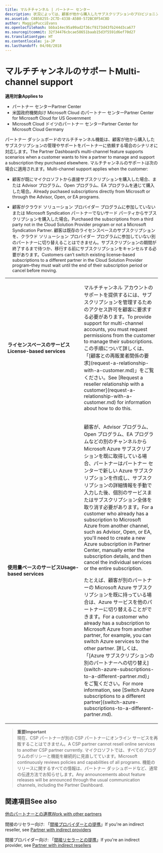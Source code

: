 ```yaml
---
title: マルチチャンネル | パートナー センター
description: 状況によっては、顧客が他から購入したサブスクリプションのプロビジョニングやサポートをパートナーに依頼する場合があります。
ms.assetid: C8B58255-2C7D-4338-A5B0-572BC0F54C0D
author: MaggiePucciEvans
ms.openlocfilehash: bbba14ec95a99ad2f36cf9173d43fb244d3ca677
ms.sourcegitcommit: 32f34476cbcae58651baab15d3f5591d6ef70d27
ms.translationtype: HT
ms.contentlocale: ja-JP
ms.lasthandoff: 04/08/2018
---
```

# <a name="multi-channel-support"></a><span data-ttu-id="11f5e-103">マルチチャンネルのサポート</span><span class="sxs-lookup"><span data-stu-id="11f5e-103">Multi-channel support</span></span>

**<span data-ttu-id="11f5e-104">適用対象</span><span class="sxs-lookup"><span data-stu-id="11f5e-104">Applies to</span></span>**

-  <span data-ttu-id="11f5e-105">パートナー センター</span><span class="sxs-lookup"><span data-stu-id="11f5e-105">Partner Center</span></span>
-  <span data-ttu-id="11f5e-106">米国政府機関向け Microsoft Cloud のパートナー センター</span><span class="sxs-lookup"><span data-stu-id="11f5e-106">Partner Center for Microsoft Cloud for US Government</span></span>
-  <span data-ttu-id="11f5e-107">Microsoft Cloud ドイツのパートナー センター</span><span class="sxs-lookup"><span data-stu-id="11f5e-107">Partner Center for Microsoft Cloud Germany</span></span>

<span data-ttu-id="11f5e-108">パートナー ダッシュボードのマルチチャンネル機能は、顧客が他から購入したサブスクリプションの管理やサポートをパートナーに依頼する場合のシナリオに対応します。</span><span class="sxs-lookup"><span data-stu-id="11f5e-108">The Partner Dashboard’s multi-channel feature supports scenarios when a customer wants to hire a partner to manage and support a subscription they purchased elsewhere.</span></span> <span data-ttu-id="11f5e-109">マルチチャンネルのサポートは次の場合に適用されます。</span><span class="sxs-lookup"><span data-stu-id="11f5e-109">Multi-channel support applies when the customer:</span></span>

-   <span data-ttu-id="11f5e-110">顧客が既にマイクロソフトから直接サブスクリプションを購入した場合、または Advisor プログラム、Open プログラム、EA プログラムを通じて購入した場合。</span><span class="sxs-lookup"><span data-stu-id="11f5e-110">Already puchased subscriptions directly from Microsoft or through the Advisor, Open, or EA programs.</span></span>

-   <span data-ttu-id="11f5e-111">顧客がクラウド ソリューション プロバイダー プログラムに参加していないまたは Microsoft Syndication パートナーでないサード パーティからサブスクリプションを購入した場合。</span><span class="sxs-lookup"><span data-stu-id="11f5e-111">Purchased the subscriptions from a third party not in the Cloud Solution Provider program or not a Microsoft Syndication Partner.</span></span> <span data-ttu-id="11f5e-112">顧客は既存のライセンスベースのサブスクリプションを、クラウド ソリューション プロバイダー プログラムに参加していない別のパートナーに切り替えることはできません。サブスクリプションの期間が終了するまで待つか、移行する前にサブスクリプションをキャンセルする必要があります。</span><span class="sxs-lookup"><span data-stu-id="11f5e-112">Customers can’t switch existing license-based subscriptions to a different partner in the Cloud Solution Provider program–they must wait until the end of their subscription period or cancel before moving.</span></span>


<table>
<colgroup>
<col width="50%" />
<col width="50%" />
</colgroup>
<tbody>
<tr class="odd">
<td><p><strong><span data-ttu-id="11f5e-113">ライセンスベースのサービス</span><span class="sxs-lookup"><span data-stu-id="11f5e-113">License-based services</span></span></strong></p></td>
<td><p><span data-ttu-id="11f5e-114">マルチチャンネル アカウントのサポートを提供するには、サブスクリプションを管理するためのアクセス許可を顧客に要求する必要があります。</span><span class="sxs-lookup"><span data-stu-id="11f5e-114">To provide support for multi-channel accounts, you must request permissions from the customer to manage their subscriptions.</span></span> <span data-ttu-id="11f5e-115">この手順について詳しくは、「[顧客との再販業者関係の要求](request-a-relationship-with-a-customer.md)」をご覧ください。</span><span class="sxs-lookup"><span data-stu-id="11f5e-115">See [Request a reseller relationship with a customer](request-a-relationship-with-a-customer.md) for information about how to do this.</span></span></p></td>
</tr>
<tr class="even">
<td><p><strong><span data-ttu-id="11f5e-116">使用量ベースのサービス</span><span class="sxs-lookup"><span data-stu-id="11f5e-116">Usage-based services</span></span></strong></p></td>
<td>
<p><span data-ttu-id="11f5e-117">顧客が、Advisor プログラム、Open プログラム、EA プログラムなどの別のチャンネルから Microsoft Azure サブスクリプションを既に取得している場合、パートナーはパートナー センターで新しい Azure サブスクリプションを作成し、サブスクリプションの詳細情報を手動で入力した後、個別のサービスまたはサブスクリプション全体を取り消す必要があります。</span><span class="sxs-lookup"><span data-stu-id="11f5e-117">For a customer who already has a subscription to Microsoft Azure from another channel, such as Advisor, Open, or EA, you'll need to create a new Azure subscription in Partner Center, manually enter the subscription details, and then cancel the individual services or the entire subscription.</span></span></p>
<p><span data-ttu-id="11f5e-118">たとえば、顧客が別のパートナーの Microsoft Azure サブスクリプションを既に持っている場合は、Azure サービスを他のパートナーに切り替えることができます。</span><span class="sxs-lookup"><span data-stu-id="11f5e-118">For a customer who already has a subscription to Microsoft Azure from another partner, for example, you can switch Azure services to the other partner.</span></span> <span data-ttu-id="11f5e-119">詳しくは、「[Azure サブスクリプションの別のパートナーへの切り替え](switch-azure-subscriptions-to-a-different-partner.md)」をご覧ください。</span><span class="sxs-lookup"><span data-stu-id="11f5e-119">For more information, see [Switch Azure subscriptions to a different partner](switch-azure-subscriptions-to-a-different-partner.md).</span></span></p>
</td>
</tr>
</tbody>
</table>

>**<span data-ttu-id="11f5e-120">重要</span><span class="sxs-lookup"><span data-stu-id="11f5e-120">Important</span></span>**<br>
<span data-ttu-id="11f5e-121">現在、CSP パートナーが別の CSP パートナーにオンライン サービスを再販することはできません。</span><span class="sxs-lookup"><span data-stu-id="11f5e-121">A CSP partner cannot resell online services to another CSP partner currently.</span></span> <span data-ttu-id="11f5e-122">マイクロソフトでは、すべてのプログラムのポリシーと機能を継続的に見直してています。</span><span class="sxs-lookup"><span data-stu-id="11f5e-122">Microsoft continuously reviews policies and capabilities of all programs.</span></span> <span data-ttu-id="11f5e-123">機能のリリースに関するすべての情報は、パートナー ダッシュボードなど、通常の伝達方法でお知らせします。</span><span class="sxs-lookup"><span data-stu-id="11f5e-123">Any announcements about feature releases will be announced through the usual communication channels, including the Partner Dashboard.</span></span> 

## <a name="see-also"></a><span data-ttu-id="11f5e-124">関連項目</span><span class="sxs-lookup"><span data-stu-id="11f5e-124">See also</span></span>

[<span data-ttu-id="11f5e-125">他のパートナーとの連携</span><span class="sxs-lookup"><span data-stu-id="11f5e-125">Work with other partners</span></span>](work-with-other-partners.md)

<span data-ttu-id="11f5e-126">間接のリセラー向け: 「[間接プロバイダーとの提携](indirect-reseller-tasks-in-partner-center.md)」</span><span class="sxs-lookup"><span data-stu-id="11f5e-126">If you're an indirect reseller, see [Partner with indirect providers](indirect-reseller-tasks-in-partner-center.md)</span></span>

<span data-ttu-id="11f5e-127">間接プロバイダー向け: 「[間接リセラーとの提携](indirect-provider-tasks-in-partner-center.md)」</span><span class="sxs-lookup"><span data-stu-id="11f5e-127">If you're an indirect provider, see [Partner with indirect resellers](indirect-provider-tasks-in-partner-center.md)</span></span> 

 

 



